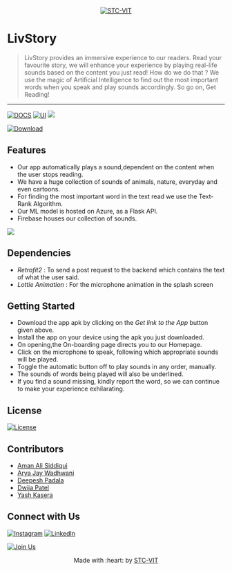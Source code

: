 <p align="center">
    <a href="https://stcvit.in/" target="_blank"><img src="https://github.com/STCVIT/STC-README/blob/master/gitbanner.png" title="STC-VIT" alt="STC-VIT"></a>
</p>
<h1> LivStory</h1>

> LivStory provides an immersive experience to our readers. Read your favourite story, we will enhance your experience by playing real-life sounds based on the content you just read!  How do we do that ? We use the magic of Artificial Intelligence to find out the most important words when you speak and play sounds accordingly. So go on, Get Reading! 
---
[![DOCS](https://img.shields.io/badge/Documentation-see%20docs-green?style=flat-square&logo=appveyor)](https://documenter.getpostman.com/view/13490445/TzmCgt7c) 
[![UI ](https://img.shields.io/badge/User%20Interface-Link%20to%20UI-orange?style=flat-square&logo=appveyor)](https://www.figma.com/file/QbJzwqCaN36gMDSNiAWZRQ/LivStory?node-id=384%3A5485)
[![](https://img.shields.io/badge/Privacy%20Policy-Click%20Here-blue)](https://liv-story.web.app/)

[![Download ](https://img.shields.io/badge/-Get%20the%20link%20to%20the%20App-brightgreen)](https://github.com/STCVIT/LivStory/raw/75369c71e967ecc84d9dce80a4dbc86bee1b2d22/App/app/release/app-release.apk)



## Features

* Our app automatically plays a sound,dependent on the content when the user stops reading. <br>
* We have a huge collection of sounds of animals, nature, everyday and even cartoons. <br>
* For finding the most important word in the text read we use the Text-Rank Algorithm. <br>
* Our ML model is hosted on Azure, as a Flask API.
* Firebase houses our collection of sounds.

[![](https://img.shields.io/badge/-Want%20to%20know%20more%3F-orange)](https://github.com/STCVIT/LivStory/tree/main/Backend)

## Dependencies
- _Retrofit2_ : To send a post request to the backend which contains the text of what the user said.
- _Lottie Animation_ : For the microphone animation in the splash screen

## Getting Started

* Download the app apk by clicking on the _Get link to the App_ button given above. <br>
* Install the app on your device using the apk you just downloaded.
* On opening,the On-boarding page directs you to our Homepage. <br>
* Click on the microphone to speak, following which appropriate sounds will be played. <br>
* Toggle the automatic button off to play sounds in any order, manually. <br>
* The sounds of words being played will also be underlined. <br>
* If you find a sound missing, kindly report the word, so we can continue to make your experience exhilarating. <br>

## License

[![License](http://img.shields.io/:license-mit-blue.svg?style=flat-square)](http://badges.mit-license.org)

## Contributors

* <a href="https://github.com/a-ma-n"> Aman Ali Siddiqui </a>
* <a href="https://github.com/Arya-Wadhwani07"> Arya Jay Wadhwani  </a>
* <a href="https://github.com/DeepBlueS3a"> Deepesh Padala </a>
* <a href="https://github.com/dwijaxo">  Dwija Patel </a>
* <a href="https://github.com/yashkasera">  Yash Kasera </a>

## Connect with Us

[![Instagram](https://img.shields.io/badge/Instagram-E4405F?style=for-the-badge&logo=instagram&logoColor=white)](https://www.instagram.com/stcvit/)
[![LinkedIn](https://img.shields.io/badge/LinkedIn-0077B5?style=for-the-badge&logo=linkedin&logoColor=white)](https://www.linkedin.com/company/micvitvellore/mycompany/)

[![Join Us](https://img.shields.io/badge/Join%20Us-STC-VIT)](https://stcvit.in/)

<p align="center">
	Made with :heart: by <a href="https://stcvit.in/">STC-VIT</a>
</p>
